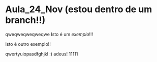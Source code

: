# Aula_24_Nov (estou dentro de um branch!!)
qweqweqweqweqwe
Isto é um *exemplo*!!! 

Isto é outro exemplo!!


qwertyuiopasdfghjkl :)
adeus! 11111
